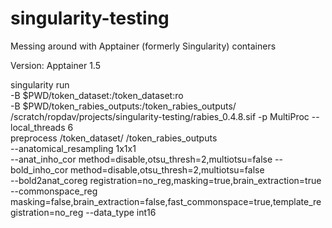 # singularity-testing
Messing around with Apptainer (formerly Singularity) containers

Version: Apptainer 1.5


singularity run \
-B $PWD/token_dataset:/token_dataset:ro \
-B $PWD/token_rabies_outputs:/token_rabies_outputs/ /scratch/ropdav/projects/singularity-testing/rabies_0.4.8.sif -p MultiProc --local_threads 6 \
preprocess /token_dataset/ /token_rabies_outputs \
--anatomical_resampling 1x1x1 \
--anat_inho_cor method=disable,otsu_thresh=2,multiotsu=false --bold_inho_cor method=disable,otsu_thresh=2,multiotsu=false \
--bold2anat_coreg registration=no_reg,masking=true,brain_extraction=true \
--commonspace_reg masking=false,brain_extraction=false,fast_commonspace=true,template_registration=no_reg --data_type int16
